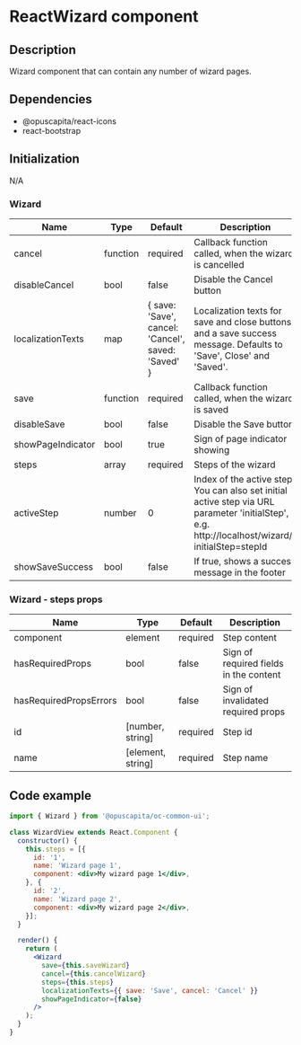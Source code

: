 # ReactWizard component

## Description

Wizard component that can contain any number of wizard pages.

## Dependencies

* @opuscapita/react-icons
* react-bootstrap

## Initialization

N/A

### Wizard

Name | Type | Default | Description
--- | --- | --- | ---
cancel | function | required | Callback function called, when the wizard is cancelled
disableCancel | bool | false | Disable the Cancel button
localizationTexts | map | { save: 'Save', cancel: 'Cancel', saved: 'Saved' } | Localization texts for save and close buttons and a save success message. Defaults to 'Save', Close' and 'Saved'.
save | function | required | Callback function called, when the wizard is saved
disableSave | bool | false | Disable the Save button
showPageIndicator | bool | true | Sign of page indicator showing
steps | array | required | Steps of the wizard
activeStep | number | 0 | Index of the active step. You can also set initial active step via URL parameter 'initialStep', e.g. http://localhost/wizard/?initialStep=stepId
showSaveSuccess | bool | false | If true, shows a success message in the footer

### Wizard - steps props

Name | Type | Default | Description
--- | --- | --- | ---
component | element | required | Step content
hasRequiredProps | bool | false | Sign of required fields in the content
hasRequiredPropsErrors | bool | false | Sign of invalidated required props
id | [number, string] | required | Step id
name | [element, string] | required | Step name

## Code example

```jsx
import { Wizard } from '@opuscapita/oc-common-ui';

class WizardView extends React.Component {
  constructor() {
    this.steps = [{
      id: '1',
      name: 'Wizard page 1',
      component: <div>My wizard page 1</div>,
    }, {
      id: '2',
      name: 'Wizard page 2',
      component: <div>My wizard page 2</div>,
    }];
  }

  render() {
    return (
      <Wizard
        save={this.saveWizard}
        cancel={this.cancelWizard}
        steps={this.steps}
        localizationTexts={{ save: 'Save', cancel: 'Cancel' }}
        showPageIndicator={false}
      />
    );
  }
}
```
